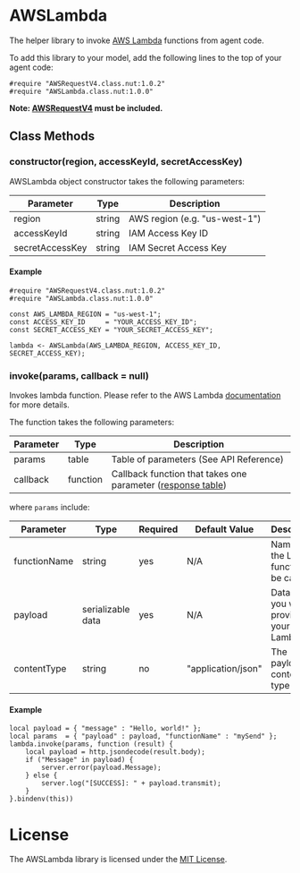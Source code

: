 # AWSLambda

The helper library to invoke [AWS Lambda](http://docs.aws.amazon.com/lambda) functions from agent code.

To add this library to your model, add the following lines to the top of your agent code:

```
#require "AWSRequestV4.class.nut:1.0.2"
#require "AWSLambda.class.nut:1.0.0"
```

**Note: [AWSRequestV4](https://github.com/electricimp/AWSRequestV4/) must be included.**

## Class Methods

### constructor(region, accessKeyId, secretAccessKey)

AWSLambda object constructor takes the following parameters:

 Parameter             | Type           | Description
---------------------- | -------------- | -----------
region                 | string         | AWS region (e.g. "us-west-1")
accessKeyId            | string         | IAM Access Key ID
secretAccessKey        | string         | IAM Secret Access Key

#### Example

```squirrel
#require "AWSRequestV4.class.nut:1.0.2"
#require "AWSLambda.class.nut:1.0.0"

const AWS_LAMBDA_REGION = "us-west-1";
const ACCESS_KEY_ID     = "YOUR_ACCESS_KEY_ID";
const SECRET_ACCESS_KEY = "YOUR_SECRET_ACCESS_KEY";

lambda <- AWSLambda(AWS_LAMBDA_REGION, ACCESS_KEY_ID, SECRET_ACCESS_KEY);
```



### invoke(params, callback = null)

Invokes lambda function. Please refer to the AWS Lambda [documentation](http://docs.aws.amazon.com/lambda/latest/dg/API_Invoke.html) for more details.

The function takes the following parameters:

 Parameter         | Type           | Description
------------------ | -------------- | -----------
params             | table          | Table of parameters (See API Reference)
callback           | function       | Callback function that takes one parameter ([response table](https://electricimp.com/docs/api/httprequest/sendasync/))

where `params` include:

Parameter             | Type              | Required | Default Value      | Description
--------------------- | ----------------- | -------- | ------------------ | ------------
functionName          | string            | yes      | N/A                | Name of the Lambda function to be called
payload               | serializable data | yes      | N/A                | Data that you want to provide to your Lambda
contentType           | string            | no       | "application/json" | The payload content type

#### Example

```squirrel
local payload = { "message" : "Hello, world!" };
local params  = { "payload" : payload, "functionName" : "mySend" };
lambda.invoke(params, function (result) {
    local payload = http.jsondecode(result.body);
    if ("Message" in payload) {
        server.error(payload.Message);
    } else {
        server.log("[SUCCESS]: " + payload.transmit);
    }
}.bindenv(this))
```


# License

The AWSLambda library is licensed under the [MIT License](LICENSE).
